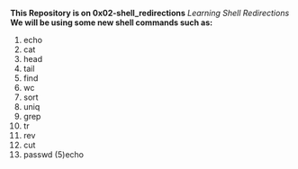 **This Repository is on 0x02-shell_redirections**
*Learning Shell Redirections*
**We will be using some new shell commands such as:**
1. echo
2. cat
3. head
4. tail
5. find
6. wc
7. sort
8. uniq
9. grep
10. tr
11. rev
12. cut
13. passwd (5)echo

